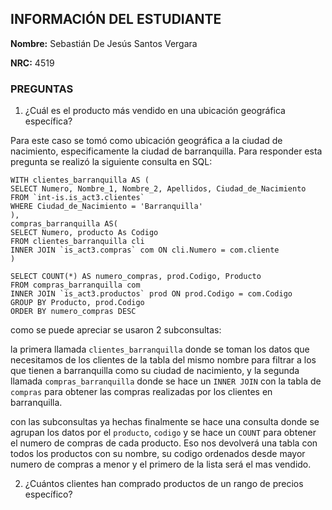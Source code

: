## INFORMACIÓN DEL ESTUDIANTE
**Nombre:** Sebastián De Jesús Santos Vergara

**NRC:**  4519

### PREGUNTAS
1.	¿Cuál es el producto más vendido en una ubicación geográfica específica?


Para este caso se tomó como ubicación geográfica a la ciudad de nacimiento, especificamente la ciudad de barranquilla. Para responder esta pregunta se realizó la siguiente consulta en SQL:

```
WITH clientes_barranquilla AS (
SELECT Numero, Nombre_1, Nombre_2, Apellidos, Ciudad_de_Nacimiento
FROM `int-is.is_act3.clientes` 
WHERE Ciudad_de_Nacimiento = 'Barranquilla'
), 
compras_barranquilla AS(
SELECT Numero, producto As Codigo
FROM clientes_barranquilla cli
INNER JOIN `is_act3.compras` com ON cli.Numero = com.cliente
)

SELECT COUNT(*) AS numero_compras, prod.Codigo, Producto 
FROM compras_barranquilla com
INNER JOIN `is_act3.productos` prod ON prod.Codigo = com.Codigo
GROUP BY Producto, prod.Codigo
ORDER BY numero_compras DESC
```

como se puede apreciar se usaron 2 subconsultas:

la primera llamada  `clientes_barranquilla` donde se toman los datos que necesitamos de los clientes de la tabla del mismo nombre para filtrar a los que tienen a barranquilla como su ciudad de nacimiento, y la segunda llamada `compras_barranquilla` donde se hace un `INNER JOIN` con la tabla de `compras` para obtener las compras realizadas por los clientes en barranquilla.

con las subconsultas ya hechas finalmente se hace una consulta donde se agrupan los datos por el `producto`, `codigo` y se hace un `COUNT` para obtener el numero de compras de cada producto. Eso nos devolverá una tabla con todos los productos con su nombre, su codigo ordenados desde mayor numero de compras a menor y el primero de la lista será el mas vendido.

2.	¿Cuántos clientes han comprado productos de un rango de precios específico?